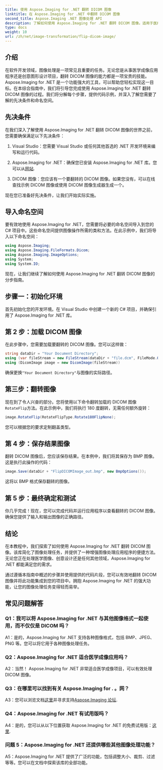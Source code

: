 ```yaml
---
title: 使用 Aspose.Imaging for .NET 翻转 DICOM 图像
linktitle: 在 Aspose.Imaging for .NET 中翻转 DICOM 图像
second_title: Aspose.Imaging .NET 图像处理 API
description: 了解如何使用 Aspose.Imaging for .NET 翻转 DICOM 图像。适用于医疗应用等的简单、高效的图像处理。
type: docs
weight: 10
url: /zh/net/image-transformation/flip-dicom-image/
---
```

## 介绍

在软件开发领域，图像处理是一项常见且重要的任务。无论您是从事医学成像应用程序还是创意图形设计项目，翻转 DICOM 图像的能力都是一项宝贵的技能。 Aspose.Imaging for .NET 是一个功能强大的工具，可以帮助您轻松实现这一目标。在本综合指南中，我们将引导您完成使用 Aspose.Imaging for .NET 翻转 DICOM 图像的过程。我们将分解每个步骤，提供代码示例，并深入了解您需要了解的先决条件和命名空间。

## 先决条件

在我们深入了解使用 Aspose.Imaging for .NET 翻转 DICOM 图像的世界之前，您需要确保满足以下先决条件：

1. Visual Studio：您需要 Visual Studio 或任何其他首选的 .NET 开发环境来编写和运行代码。

2.  Aspose.Imaging for .NET：确保您已安装 Aspose.Imaging for .NET 库。您可以从[网站](https://releases.aspose.com/imaging/net/).

3. DICOM 图像：您应该有一个要翻转的 DICOM 图像。如果您没有，可以在线查找示例 DICOM 图像或使用 DICOM 图像生成器生成一个。

现在您已准备好先决条件，让我们开始实际实施。

## 导入命名空间

要有效地使用 Aspose.Imaging for .NET，您需要将必要的命名空间导入到您的 C# 项目中。这些命名空间提供图像操作所需的类和方法。在此示例中，我们将导入以下命名空间：

```csharp
using Aspose.Imaging;
using Aspose.Imaging.FileFormats.Dicom;
using Aspose.Imaging.ImageOptions;
using System;
using System.IO;
```

现在，让我们继续了解如何使用 Aspose.Imaging for .NET 翻转 DICOM 图像的分步指南。

## 步骤一：初始化环境

首先初始化您的开发环境。在 Visual Studio 中创建一个新的 C# 项目，并确保引用了 Aspose.Imaging for .NET 库。

## 第 2 步：加载 DICOM 图像

在此步骤中，您需要加载要翻转的 DICOM 图像。您可以这样做：

```csharp
string dataDir = "Your Document Directory";
using (var fileStream = new FileStream(dataDir + "file.dcm", FileMode.Open, FileAccess.Read))
using (DicomImage image = new DicomImage(fileStream))
```

确保更换`"Your Document Directory"`与图像的实际路径。

## 第三步：翻转图像

现在到了令人兴奋的部分。您将使用以下命令翻转加载的 DICOM 图像`RotateFlip`方法。在此示例中，我们将执行 180 度翻转，无需任何额外旋转：

```csharp
image.RotateFlip(RotateFlipType.Rotate180FlipNone);
```

您可以根据您的要求定制翻盖类型。

## 第 4 步：保存结果图像

翻转 DICOM 图像后，您应该保存结果。在本例中，我们将其保存为 BMP 图像。这是执行此操作的代码：

```csharp
image.Save(dataDir + "FlipDICOMImage_out.bmp", new BmpOptions());
```

这将以 BMP 格式保存翻转的图像。

## 第 5 步：最终确定和测试

你几乎完成！现在，您可以完成代码并运行应用程序以查看翻转的 DICOM 图像。确保您提供了输入和输出图像的正确路径。

## 结论

在本教程中，我们探索了如何使用 Aspose.Imaging for .NET 翻转 DICOM 图像。该库简化了图像处理任务，并提供了一种增强图像处理应用程序的便捷方法。无论您正在处理医学图像、创意设计还是任何其他领域，Aspose.Imaging for .NET 都能满足您的需求。

通过遵循本指南中概述的步骤并使用提供的代码片段，您可以有效地翻转 DICOM 图像并将此功能集成到您的项目中。拥抱 Aspose.Imaging for .NET 的强大功能，让您的图像处理任务变得轻而易举。

## 常见问题解答

### Q1：我可以将 Aspose.Imaging for .NET 与其他图像格式一起使用，而不仅仅是 DICOM 吗？
A1：是的，Aspose.Imaging for .NET 支持各种图像格式，包括 BMP、JPEG、PNG 等。您可以将它用于各种图像处理任务。

### Q2：Aspose.Imaging for .NET 适合医学成像应用吗？
A2：当然！ Aspose.Imaging for .NET 非常适合医学成像项目，可以有效处理 DICOM 图像。

### Q3：在哪里可以找到有关 Aspose.Imaging for . 。网？
 A3：您可以浏览文档[这里](https://reference.aspose.com/imaging/net/)并寻求支持[Aspose.Imaging 论坛](https://forum.aspose.com/).

### Q4：Aspose.Imaging for .NET 有试用版吗？
 A4：是的，您可以从以下位置获取 Aspose.Imaging for .NET 的免费试用版：[这里](https://releases.aspose.com/).

### 问题 5：Aspose.Imaging for .NET 还提供哪些其他图像处理功能？
A5：Aspose.Imaging for .NET 提供了广泛的功能，包括调整大小、裁剪、过滤等等。您可以在文档中探索该库的全部功能。